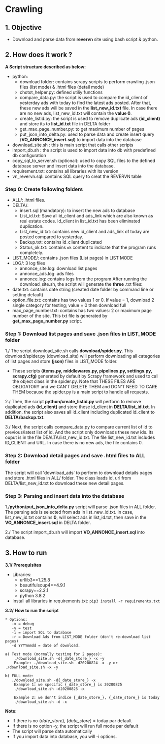 # Crawling

## 1. Objective 

- Download and parse data from **revervn** site using bash script & python.

## 2. How does it work ?  
**A Script structure described as below:**
-  python:  
    - download folder: contains scrapy scripts to perform crawling .json files (list mode) & .html files (detail mode)
    - chotot_helper.py: defined utiliy functions
    - compare_data.py: the script is used to compare the id_client of yesterday ads with today to find the latest ads posted. After that, these new ads will be saved in the **list_new_id.txt** file. In case there are no new ads, list_new_id.txt will contain the **value 0**.
    - create_listid.py: the script is used to remove duplicate ads **(id_client)** and store its to **list_id.txt** file in DELTA folder
    - get_max_page_number.py: to get maximum number of pages
    - put_json_into_delta.py: used to parse data and create insert query (**VO_ANNONCE_insert.sql**) to import data into the database
-  download_site.sh : this is main script that calls other scripts
-  import_db.sh : the script is used to import data into db with predefined db configuration
-  copy_sql_to_server.sh (optional): used to copy SQL files to the defined database server and insert data into the database.
-  requirement.txt: contains all libraries with its version
-  vn_revervn.sql: contains SQL query to creat the REVERVN table

### Step 0: Create following folders
-  ALL/: .html files.
-  DELTA/: 
    - insert.sql (mandatory): to insert the new ads to database
    - List_id.txt: Save all id_client and ads_link which are also known as real estate codes. Id_client in list_id.txt has been eliminated duplication.
    - List_new_id.txt: contains new id_client and ads_link of today are posted compared to yesterday.
    - Backup.txt: contains id_client duplicated
    - Status_ok.txt: contains ``ok`` content to indicate that the program runs completely.
- LIST_MODE/: contains .json files (List pages) in LIST MODE
- LOG/: 3 log files
    - annonce_site.log: download list pages
    - annonce_ads.log: ads files
    - annonce.log: contains logs from the program
After running the download_site.sh, the script will generate the **three** .txt files:
- date.txt: contains date string (created date folder by command line or setting default)
- option_file.txt: contains has two values 1 or 0. If value = 1, download 2 single category for testing; value = 0 then download full
- max_page_number.txt: contains has two values: 2 or maximum page number of the site. This txt file is generated by **get_max_page_number.py** script. 

###  Step 1: Download list pages and save .json files in LIST_MODE folder
1./ The script download_site.sh calls **download/spider.py**. This download/spider.py (download_site) will perform downloading all categories of list pages and store **(json)** files in LIST_MODE folder.
- These scripts **(items.py, middlewares.py, pipelines.py, settings.py, scrapy.cfg)** generated by default by Scrapy framework and used to call the object class in the spider.py. Note that THESE FILES ARE OBLIGATORY and we CAN'T DELETE THEM and DON'T NEED TO CARE THEM because the spider.py is a main script to handle all requests.

2./ Then, the script **python/create_listid.py** will perform to remove duplicated ads  **(id_client)** and store these id_client in  **DELTA/list_id.txt**. In addition, the script also saves all id_client including duplicated id_client to **DELTA/backup.txt**.

3./ Next, the script calls compare_data.py to compare current list of id to previous/latest list of id. And the script only downloads these new ids. Its ouput is in the file DEALTA/list_new_id.txt. The file list_new_id.txt includes ID_CLIENT and URL. In case there is no new ads, the file contains 0.

### Step 2: Download detail pages and save .html files to ALL folder
The script will call 'download_ads' to perform to download details pages and store .html files in ALL/ folder. The class loads id, url from DELTA/list_new_id.txt to download these new detail pages.

### Step 3: Parsing and insert data into the database
1./**python/put_json_into_delta.py** script will parse .json files in ALL folder. The parsing ads is selected from ads in list_new_id.txt. In case, list_new_id.txt contains **0**, will select ads in list_id.txt, then save in the **VO_ANNONCE_insert.sql** in DELTA folder. 

2./ The script import_db.sh will import **VO_ANNONCE_insert.sql** into database.

## 3. How to run
**3.1/ Prerequisites**
- Libraries:
    - urllib3==1.25.8
    - beautifulsoup4==4.9.1
    - scrapy==2.2.1 
    - python 3.8.2
- Install all libraries in requirements.txt: ``` pip3 install -r requirements.txt ```

**3.2/ How to run the script**

  ```
  * Options: 
     -x = debug
     -y = test 
     -i = import SQL to database
     -r = Download Ads from LIST_MODE folder (don't re-download list pages)
     -d YYYYmmdd = date of download.
  ```
    a) Test mode (normally testing for 2 pages):    
        ./download_site.sh -d{_date_store_} -x -y
        Example: ./download_site.sh -d20200824 -x -y or  ./download_site.sh -x -y        

    b) FULL mode:      
       ./download_site.sh -d{_date_store_} -x    
        Example 1: we specific {_date_store_} is 20200825
        ./download_site.sh -d20200825 -x

        Example 2: we don't indice {_date_store_}, {_date_store_} is today
        ./download_site.sh -d -x
        
**Note:**
-   If there is no {_date_store_}, {_date_store_} = today par default
-   If there is no option -y, the script will run full mode par default
-   The script will parse data automatically
-   If you import data into database, you will -i options.      